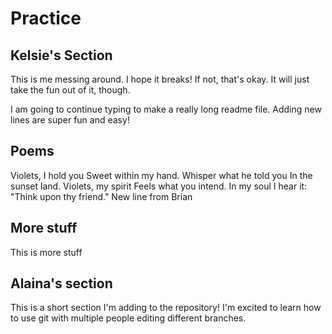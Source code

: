 # Practice

## Kelsie's Section
This is me messing around. I hope it breaks! If not, that's okay. It will just take the fun out of it, though.

I am going to continue typing to make a really long readme file. Adding new lines are super fun and easy! 

## Poems
Violets, I hold you
Sweet within my hand.
Whisper what he told you
In the sunset land.
Violets, my spirit
Feels what you intend.
In my soul I hear it:
"Think upon thy friend."
New line from Brian

## More stuff
This is more stuff

## Alaina's section
This is a short section I'm adding to the repository!
I'm excited to learn how to use git with multiple people editing different branches.